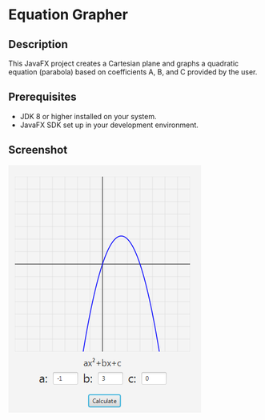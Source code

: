 # Equation Grapher

## Description
This JavaFX project creates a Cartesian plane and graphs a quadratic equation (parabola) based on coefficients A, B, and C provided by the user.

## Prerequisites
- JDK 8 or higher installed on your system.
- JavaFX SDK set up in your development environment.

## Screenshot 
![Screenshot](Image.png)
